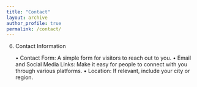 ```yaml
---
title: "Contact"
layout: archive
author_profile: true
permalink: /contact/
---
```



6. Contact Information

	•	Contact Form: A simple form for visitors to reach out to you.
	•	Email and Social Media Links: Make it easy for people to connect with you through various platforms.
	•	Location: If relevant, include your city or region.
